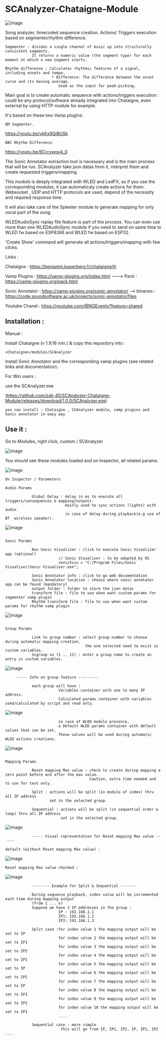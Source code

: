 # SCAnalyzer-Chataigne-Module

![image](https://user-images.githubusercontent.com/121941293/229838656-b568b3cc-4eba-4d5a-80d6-d6c85fdb1974.png)


Song analyzer, timecoded sequence creation. Actions/ Triggers execution based on segmenter/rhythm difference. 
```
Segmenter : divides a single channel of music up into structurally consistent segments.
            It returns a numeric value (the segment type) for each moment at which a new segment starts.

Rhythm difference : Calculates rhythmic features of a signal, including onsets and tempo.
                     * Difference: The difference between the onset curve and its moving average.
                        Used as the input for peak-picking.
```

Main goal is to create automatic sequence with actions/triggers execution : could be any protocol/software already integrated into Chataigne, even external by using HTTP module for example.

It's based on these two Vamp plugins: 
```
QM Segmenter.
```
https://youtu.be/vkKx9QjBUSk

```
BBC Rhythm Difference.
```
https://youtu.be/6Crcvwpx4_0

The Sonic Annotator extraction tool is necessary and is the main process that will be run. SCAnalyzer take json datas from it, interpret them and create requested triggers/mapping.


This module is deeply integrated with WLED and LedFX, so if you use the corresponding modules, it can automaticaly create actions for them.
Websocket , UDP and HTTP protocols are used, depend of the necessity and required response time.


It will also take care of the Spleeter module to generate mapping for only vocal part of the song.

WLEDAudioSync replay file feature is part of the process. You can even use more than one WLEDAudioSync module if you need to send on same time to WLED fw based on ESP8266 and WLED fw based on ESP32.


'Create Show' command will generate all actions/triggers/mapping with few clicks.


Links :

Chataigne : https://benjamin.kuperberg.fr/chataigne/fr

Vamp Plugins : https://vamp-plugins.org/index.html  ---> Pack : https://vamp-plugins.org/pack.html

Sonic Annotator : https://vamp-plugins.org/sonic-annotator/ --> binaries : https://code.soundsoftware.ac.uk/projects/sonic-annotator/files

Youtube Chanel : https://youtube.com/@NGEvents?feature=shared

## Installation :

Manual :

Install Chataigne (v 1.9.16 min.) & copy this repository into :
```
<Chataigne>/modules/SCAnalyzer
```
Install Sonic Annotator and the corresponding vamp plugins (see related links and documentation).

For Win users :

use the SCAnalyzer.exe 

(https://github.com/zak-45/SCAnalyzer-Chataigne-Module/releases/download/1.0.0/SCAnalyzer.exe)
```
you can install : Chataigne , SCAnalyzer module, vamp plugins and Sonic annotator in easy way
```

## Use it : 

Go to Modules, right click, custom / SCAnalyzer

![image](https://github.com/zak-45/SCAnalyzer-Chataigne-Module/assets/121941293/7304946e-20fe-40cd-b1d8-e7ccf3233b5c)


You should see these modules loaded and on Inspector, all related params.

![image](https://github.com/zak-45/SCAnalyzer-Chataigne-Module/assets/121941293/c801a3fc-74d7-4910-a2e5-1b0fde85da0b)

``` 
On Inspector / Parameters

Audio Params 

            Global Delay : delay in ms to execute all triggers/consequences & mapping/outputs.
                           mainly used to sync actions (lights) with audio
                           in case of delay during playback(e.g use of BT  wireless speaker).
```
![image](https://github.com/zak-45/SCAnalyzer-Chataigne-Module/assets/121941293/050a4bdb-78f8-4054-856d-942d18500b5e)
```

Sonic Params 

            Run Sonic Visualizer : click to execute Sonic Visualizer app (optional)
                        // Sonic Visualiser : to be adapted by OS
                        sonicVisu = "C:/Program Files/Sonic Visualiser/Sonic Visualiser.exe";

            Sonic Annotator info : click to go web documentation
            Sonic Annotator location : choose where sonic annotator app can be found (mandatory)
            output folder : folder to store the json datas
            transform file : file to use when want custom params for segmenter vamp plugin 
            Rhythm transform file : file to use when want custom params for rhythm vamp plugin

```
![image](https://github.com/zak-45/SCAnalyzer-Chataigne-Module/assets/121941293/1eb977bb-b290-4664-abe0-7b19f91b427b)
```

Group Params

            Link to group number : select group number to choose during automatic mapping creation.
                                    the one selected need to exist in custom variables.
            Scgroup xx (1 .. 12) : enter a group name to create an entry in custom variables.
```
![image](https://github.com/zak-45/SCAnalyzer-Chataigne-Module/assets/121941293/da1e8a06-a542-4378-8b4b-574c2ee13800)
```
     ----- Info on group feature ---------

            each group will have :
                        Variables container with one to many IP address.
                        Calculated params container with variables used/calculated by script and read only.

```
![image](https://github.com/zak-45/SCAnalyzer-Chataigne-Module/assets/121941293/9cfd309f-6269-429e-806a-f2ac01d19103)

```
                        in case of WLED module presence,
                        a Default WLED params container with default values that can be set.
                        These values will be used during automatic WLED actions creations.
```

![image](https://github.com/zak-45/SCAnalyzer-Chataigne-Module/assets/121941293/a76feb2f-9d8a-450a-82cb-53462a8d2017)

```

Mapping Params

            Reset mapping Max value : check to create during mapping a zero point before and after the max value.
                                      Caution, extra time needed and to use for test only.

            Split : actions will be split (in modulo of index) thru all IP address
                    set in the selected group.

            Sequential : actions will be split (in sequential order & loop) thru all IP address
                         set in the selected group.
```
![image](https://github.com/zak-45/SCAnalyzer-Chataigne-Module/assets/121941293/82223b13-148e-40e1-bed9-17b5de18fea6)

```
            ----- Visual representation for Reset mapping Max value ------

default (without Reset mapping Max value) :
```
![image](https://github.com/zak-45/SCAnalyzer-Chataigne-Module/assets/121941293/9f71a770-e6a0-45dd-8476-b1bb609dedd0)
```
Reset mapping Max value checked :
```
![image](https://github.com/zak-45/SCAnalyzer-Chataigne-Module/assets/121941293/73c46275-21c6-4f7e-8c5e-f992ce7133ad)

```
            -------- Example for Split & Sequential -------

            During sequence playback, index value will be incremented each time during mapping output
            (from 1 ... n)
            Suppose we have 3 IP addresses in the group :
                        IP : 192.168.1.1
                        IP1: 192.168.1.2
                        IP2: 192.168.1.3

            Split case :for index value 1 the mapping output will be set to IP
                        for index value 2 the mapping output will be set to IP1
                        for index value 3 the mapping output will be set to IP2
                        for index value 4 the mapping output will be set to IP1
                        for index value 5 the mapping output will be set to IP
                        for index value 6 the mapping output will be set to IP2
                        for index value 7 the mapping output will be set to IP
                        for index value 8 the mapping output will be set to IP1
                        for index value 9 the mapping output will be set to IP2
                        for index value 10 the mapping output will be set to IP1
                        ....

            Sequential case : more simple
                         this will go from IP, IP1, IP2, IP, IP1, IP2 ....
```





